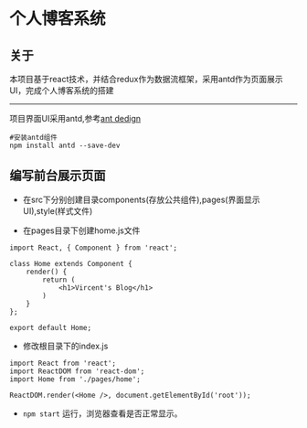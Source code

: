 个人博客系统
============

关于
---------
本项目基于react技术，并结合redux作为数据流框架，采用antd作为页面展示UI，完成个人博客系统的搭建


--------- 
项目界面UI采用antd,参考[ant dedign](https://ant.design/index-cn)
````
#安装antd组件
npm install antd --save-dev
````

编写前台展示页面
--------- 
- 在src下分别创建目录components(存放公共组件),pages(界面显示UI),style(样式文件)

- 在pages目录下创建home.js文件
````
import React, { Component } from 'react';

class Home extends Component {
    render() {
        return (
            <h1>Vircent's Blog</h1>
        )
    }
};

export default Home;
````
- 修改根目录下的index.js
````
import React from 'react';
import ReactDOM from 'react-dom';
import Home from './pages/home';

ReactDOM.render(<Home />, document.getElementById('root'));

````

- `npm start` 运行，浏览器查看是否正常显示。

